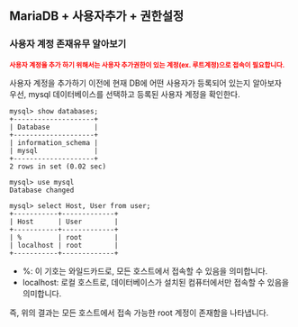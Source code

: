 ## MariaDB + 사용자추가 + 권한설정

### 사용자 계정 존재유무 알아보기

<span style="color: red"><small><b>사용자 계정을 추가 하기 위해서는 사용자 추가권한이 있는 계정(ex. 루트계정)으로 접속이 필요합니다.</b></small></span>

사용자 계정을 추가하기 이전에 현재 DB에 어떤 사용자가 등록되어 있는지 알아보자<br>
우선, mysql 데이터베이스를 선택하고 등록된 사용자 계정을 확인한다. <br>

```shell
mysql> show databases;
+--------------------+
| Database           |
+--------------------+
| information_schema |
| mysql              |
+--------------------+
2 rows in set (0.02 sec)

mysql> use mysql
Database changed
```

```shell
mysql> select Host, User from user;
+-----------+-------------+
| Host      | User        |
+-----------+-------------+
| %         | root        |
| localhost | root        |
+-----------+-------------+
```

- %: 이 기호는 와일드카드로, 모든 호스트에서 접속할 수 있음을 의미합니다.
- localhost: 로컬 호스트로, 데이터베이스가 설치된 컴퓨터에서만 접속할 수 있음을 의미합니다.

즉, 위의 결과는 모든 호스트에서 접속 가능한 root 계정이 존재함을 나타냅니다.
